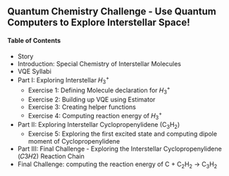 ## Quantum Chemistry Challenge - Use Quantum Computers to Explore Interstellar Space!

#### Table of Contents
- Story
- Introduction: Special Chemistry of Interstellar Molecules
- VQE Syllabi
- Part I: Exploring Interstellar 𝐻<sub>3</sub><sup>+</sup>
  - Exercise 1: Defining Molecule declaration for 𝐻<sub>3</sub><sup>+</sup>
  - Exercise 2: Building up VQE using Estimator
  - Exercise 3: Creating helper functions
  - Exercise 4: Computing reaction energy of 𝐻<sub>3</sub><sup>+</sup> 
- Part II: Exploring Interstellar Cyclopropenylidene (C<sub>3</sub>H<sub>2</sub>)
  - Exercise 5: Exploring the first excited state and computing dipole moment of Cyclopropenylidene
- Part III: Final Challenge - Exploring the Interstellar Cyclopropenylidene (𝐶3𝐻2) Reaction Chain
- Final Challenge: computing the reaction energy of C + C<sub>2</sub>H<sub>2</sub> → C<sub>3</sub>H<sub>2</sub> 
